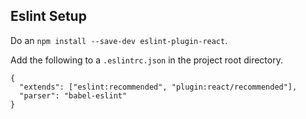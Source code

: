 ## Eslint Setup

Do an `npm install --save-dev eslint-plugin-react`.

Add the following to a `.eslintrc.json` in the project root directory.

```
{
  "extends": ["eslint:recommended", "plugin:react/recommended"],
  "parser": "babel-eslint"
}
```